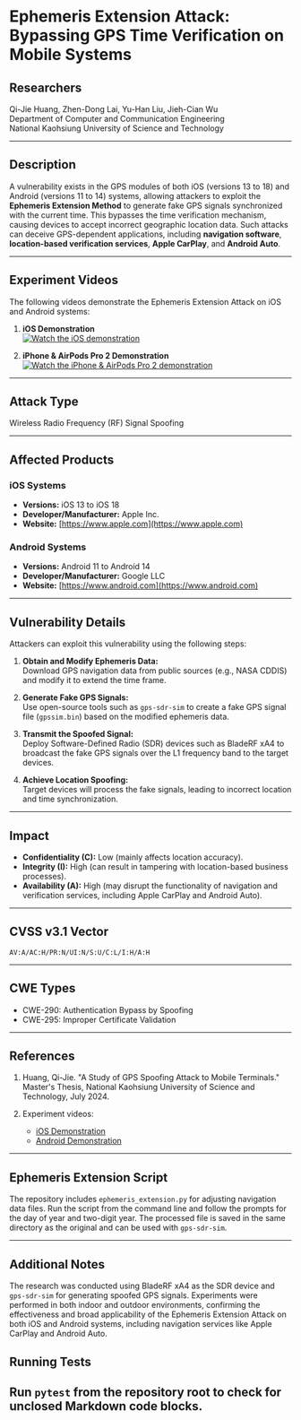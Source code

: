 # Ephemeris Extension Attack: Bypassing GPS Time Verification on Mobile Systems

## Researchers
Qi-Jie Huang, Zhen-Dong Lai, Yu-Han Liu, Jieh-Cian Wu  
Department of Computer and Communication Engineering  
National Kaohsiung University of Science and Technology  

---

## Description
A vulnerability exists in the GPS modules of both iOS (versions 13 to 18) and Android (versions 11 to 14) systems, allowing attackers to exploit the **Ephemeris Extension Method** to generate fake GPS signals synchronized with the current time. This bypasses the time verification mechanism, causing devices to accept incorrect geographic location data. Such attacks can deceive GPS-dependent applications, including **navigation software**, **location-based verification services**, **Apple CarPlay**, and **Android Auto**.

---

## Experiment Videos
The following videos demonstrate the Ephemeris Extension Attack on iOS and Android systems:  

1. **iOS Demonstration**  
   [![Watch the iOS demonstration](https://img.youtube.com/vi/TGCezlx4FQI/0.jpg)](https://youtu.be/TGCezlx4FQI)  

2. **iPhone & AirPods Pro 2 Demonstration**  
   [![Watch the iPhone & AirPods Pro 2 demonstration](https://img.youtube.com/vi/Zb3lNryc4sc/0.jpg)](https://youtu.be/Zb3lNryc4sc)

---

## Attack Type
Wireless Radio Frequency (RF) Signal Spoofing  

---

## Affected Products

### iOS Systems
- **Versions:** iOS 13 to iOS 18  
- **Developer/Manufacturer:** Apple Inc.  
- **Website:** [https://www.apple.com](https://www.apple.com)

### Android Systems
- **Versions:** Android 11 to Android 14  
- **Developer/Manufacturer:** Google LLC  
- **Website:** [https://www.android.com](https://www.android.com)

---

## Vulnerability Details
Attackers can exploit this vulnerability using the following steps:

1. **Obtain and Modify Ephemeris Data:**  
   Download GPS navigation data from public sources (e.g., NASA CDDIS) and modify it to extend the time frame.

2. **Generate Fake GPS Signals:**  
   Use open-source tools such as `gps-sdr-sim` to create a fake GPS signal file (`gpssim.bin`) based on the modified ephemeris data.

3. **Transmit the Spoofed Signal:**  
   Deploy Software-Defined Radio (SDR) devices such as BladeRF xA4 to broadcast the fake GPS signals over the L1 frequency band to the target devices.

4. **Achieve Location Spoofing:**  
   Target devices will process the fake signals, leading to incorrect location and time synchronization.

---

## Impact
- **Confidentiality (C):** Low (mainly affects location accuracy).  
- **Integrity (I):** High (can result in tampering with location-based business processes).  
- **Availability (A):** High (may disrupt the functionality of navigation and verification services, including Apple CarPlay and Android Auto).

---

## CVSS v3.1 Vector
`AV:A/AC:H/PR:N/UI:N/S:U/C:L/I:H/A:H`

---

## CWE Types
- CWE-290: Authentication Bypass by Spoofing  
- CWE-295: Improper Certificate Validation  

---

## References
1. Huang, Qi-Jie. "A Study of GPS Spoofing Attack to Mobile Terminals." Master's Thesis, National Kaohsiung University of Science and Technology, July 2024.  

2. Experiment videos:
   - [iOS Demonstration](https://youtu.be/TGCezlx4FQI)
   - [Android Demonstration](https://youtu.be/Zb3lNryc4sc)

---

## Ephemeris Extension Script
The repository includes `ephemeris_extension.py` for adjusting navigation data files.
Run the script from the command line and follow the prompts for the day of year
and two-digit year. The processed file is saved in the same directory as the
original and can be used with `gps-sdr-sim`.

---

## Additional Notes
The research was conducted using BladeRF xA4 as the SDR device and `gps-sdr-sim` for generating spoofed GPS signals. Experiments were performed in both indoor and outdoor environments, confirming the effectiveness and broad applicability of the Ephemeris Extension Attack on both iOS and Android systems, including navigation services like Apple CarPlay and Android Auto.
## Running Tests
Run `pytest` from the repository root to check for unclosed Markdown code blocks.
---
